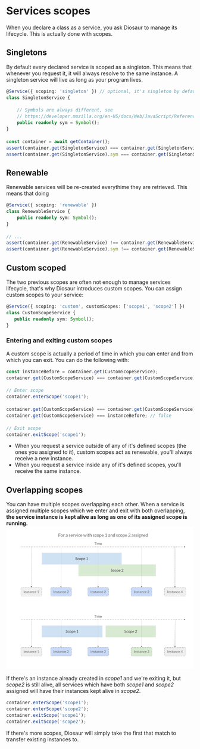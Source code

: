 # Services scopes
When you declare a class as a service, you ask Diosaur to manage
its lifecycle. This is actually done with scopes.

## Singletons
By default every declared service is scoped as a singleton. This means
that whenever you request it, it will always resolve to the same instance.
A singleton service will live as long as your program lives.

```typescript
@Service({ scoping: 'singleton' }) // optional, it's singleton by default
class SingletonService {

    // Symbols are always different, see 
    // https://developer.mozilla.org/en-US/docs/Web/JavaScript/Reference/Global_Objects/Symbol
    public readonly sym = Symbol();
}

const container = await getContainer();
assert(container.get(SingletonService) === container.get(SingletonService));
assert(container.get(SingletonService).sym === container.get(SingletonService).sym);
```

## Renewable
Renewable services will be re-created everythime they are retrieved. This means
that doing
```typescript
@Service({ scoping: 'renewable' })
class RenewableService {
    public readonly sym: Symbol();
}

// ...
assert(container.get(RenewableService) !== container.get(RenewableService));
assert(container.get(RenewableService).sym !== container.get(RenewableService).sym);
```

## Custom scoped
The two previous scopes are often not enough to manage services lifecycle, that's
why Diosaur introduces custom scopes. You can assign custom scopes to your service:
```typescript
@Service({ scoping: 'custom', customScopes: ['scope1', 'scope2'] })
class CustomScopeService {
   public readonly sym: Symbol(); 
}
```

### Entering and exiting custom scopes
A custom scope is actually a period of time in which you can enter and from which
you can exit. You can do the following with:
```typescript
const instanceBefore = container.get(CustomScopeService);
container.get(CustomScopeService) === container.get(CustomScopeService); // false

// Enter scope
container.enterScope('scope1');

container.get(CustomScopeService) === container.get(CustomScopeService); // true
container.get(CustomScopeService) === instanceBefore; // false

// Exit scope
container.exitScope('scope1');
```

- When you request a service outside of any of it's defined scopes (the ones you assigned
to it), custom scopes act as renewable, you'll always receive a new instance.
- When you request a service inside any of it's defined scopes, you'll receive the same instance.

## Overlapping scopes
You can have multiple scopes overlapping each other.
When a service is assigned multiple scopes which we enter and exit with both overlapping, **the service
instance is kept alive as long as one of its assigned scope is running.**
![Overlapping scopes](./assets/scopes-time.png)

If there's an instance already created in *scope1* and we're exiting it, but *scope2* is still alive,
all services which have both *scope1* and *scope2* assigned will have their instances kept alive in *scope2*.

```typescript
container.enterScope('scope1');
container.enterScope('scope2');
container.exitScope('scope1');
container.exitScope('scope2');
```

If there's more scopes, Diosaur will simply take the first that match to transfer existing instances to.